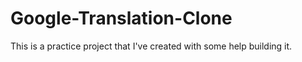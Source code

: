 # Google-Translation-Clone

This is a practice project that I've created with some help building it. 
